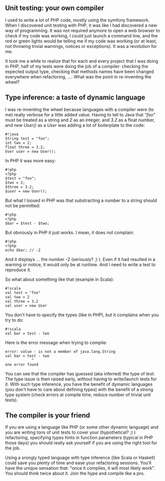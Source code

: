 ## Unit testing: your own compiler

I used to write a lot of PHP code, mostly using the symfony framework. When I discovered unit testing with PHP, it was like I had discovered a new way of programming. It was not required anymore to open a web browser to check if my code was working, I could just launch a command line, and the red or green lights would be telling me if my code was working (or at least, not throwing trivial warnings, notices or exceptions). It was a revolution for me.

It took me a while to realize that for each and every project that I was doing in PHP, half of my tests were doing the job of a compiler: checking the expected output type, checking that methods names have been changed everywhere when refactoring, .... What was the point in re-inventing the wheel?

## Type inference: a taste of dynamic language

I was re-inventing the wheel because languages with a compiler were (to me) really verbose for a little added value. Having to tell to Java that _"foo"_ must be treated as a string and _2_ as an integer, and _3.2_ as a float number, and _new User()_ as a _User_ was adding a lot of boilerplate to the code:

    #!java
    String test = "foo";
    int two = 2;
    float three = 3.2;
    User user = new User();

In PHP it was more easy:

    #!php
    <?php
    $test = "foo";
    $two = 2;
    $three = 3.2;
    $user = new User();

But what I loosed in PHP was that substracting a number to a string should not be permitted:

    #!php
    <?php
    $bar = $test - $two;

But obviously in PHP it just works. I mean, it does not complain:

    #!php
    <?php
    echo $bar; // -2

And it displays ... the number -2 (seriously? ;) ).
Even if it had resulted in a warning or notice, it would only be at runtime. And I need to write a test to reproduce it.

So what about something like that (example in Scala):

    #!scala
    val test = "foo"
    val two = 2
    val three = 3.2
    val user = new User

You don't have to specify the types (like in PHP), but it complains when you try to do:

    #!scala
    val bar = test - two

Here is the error message when trying to compile:

    error: value - is not a member of java.lang.String
    val bar = test - two
                ^
    one error found

You can see that the compiler has guessed (aka inferred) the type of _test_. The type issue is then raised early, without having to write/launch tests for it. With such type inference, you have the benefit of dymamic languages (you don't have to care about defining types) with the benefit of a strong type system (check errors at compile time, reduce number of trivial unit tests).

## The compiler is your friend

If you are using a language like PHP (or some other dynamic language) and you are writing tons of unit tests to cover your (hypothetical? ;) ) refactoring, specifying types hints in function parameters (typical in PHP those days) you should really ask yourself if you are using the right tool for the job.

Using a srongly typed language with type inference (like Scala or Haskell) could save you plenty of time and ease your refactoring sessions. You'll have the unique sensation that: "once it compiles, it will most likely work". You should think twice about it. Join the hype and compile like a pro.
